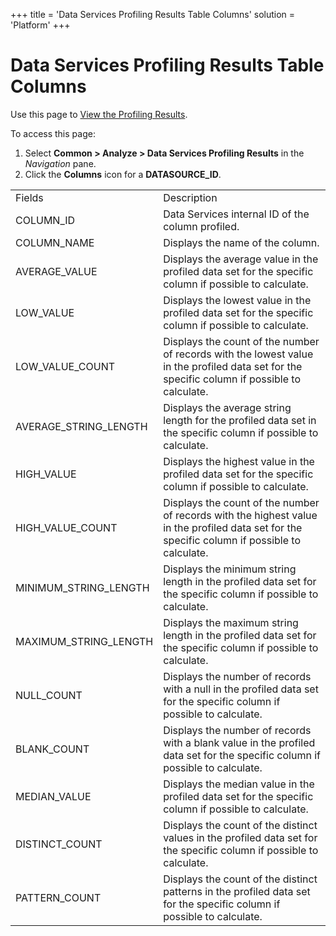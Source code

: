 +++
title = 'Data Services Profiling Results Table Columns'
solution = 'Platform'
+++

# Data Services Profiling Results Table Columns

<div class="use">

Use this page to [View the Profiling
Results](../Use_Cases/View_the_Profiling_Results.htm).

</div>

To access this page:

1.  Select <span style="font-weight: bold;">Common \> Analyze \> Data
    Services Profiling Results</span> in the
    <span style="font-style: italic;">Navigation</span> pane.
2.  Click the <span style="font-weight: bold;">Columns</span> icon for a
    <span style="font-weight: bold;">DATASOURCE\_ID</span>.

|                         |                                                                                                                                               |
| ----------------------- | --------------------------------------------------------------------------------------------------------------------------------------------- |
| Fields                  | Description                                                                                                                                   |
| COLUMN\_ID              | Data Services internal ID of the column profiled.                                                                                             |
| COLUMN\_NAME            | Displays the name of the column.                                                                                                              |
| AVERAGE\_VALUE          | Displays the average value in the profiled data set for the specific column if possible to calculate.                                         |
| LOW\_VALUE              | Displays the lowest value in the profiled data set for the specific column if possible to calculate.                                          |
| LOW\_VALUE\_COUNT       | Displays the count of the number of records with the lowest value in the profiled data set for the specific column if possible to calculate.  |
| AVERAGE\_STRING\_LENGTH | Displays the average string length for the profiled data set in the specific column if possible to calculate.                                 |
| HIGH\_VALUE             | Displays the highest value in the profiled data set for the specific column if possible to calculate.                                         |
| HIGH\_VALUE\_COUNT      | Displays the count of the number of records with the highest value in the profiled data set for the specific column if possible to calculate. |
| MINIMUM\_STRING\_LENGTH | Displays the minimum string length in the profiled data set for the specific column if possible to calculate.                                 |
| MAXIMUM\_STRING\_LENGTH | Displays the maximum string length in the profiled data set for the specific column if possible to calculate.                                 |
| NULL\_COUNT             | Displays the number of records with a null in the profiled data set for the specific column if possible to calculate.                         |
| BLANK\_COUNT            | Displays the number of records with a blank value in the profiled data set for the specific column if possible to calculate.                  |
| MEDIAN\_VALUE           | Displays the median value in the profiled data set for the specific column if possible to calculate.                                          |
| DISTINCT\_COUNT         | Displays the count of the distinct values in the profiled data set for the specific column if possible to calculate.                          |
| PATTERN\_COUNT          | Displays the count of the distinct patterns in the profiled data set for the specific column if possible to calculate.                        |
